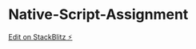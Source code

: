 # Native-Script-Assignment

[Edit on StackBlitz ⚡️](https://stackblitz.com/edit/nativescript-stackblitz-templates-nksxwp)